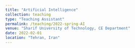```yaml
---
title: "Artificial Intelligence"
collection: teaching
type: "Teaching Assistant"
permalink: /teaching/2022-spring-AI
venue: "Sharif University of Technology, CE Department"
date: 2022-02-01
location: "Tehran, Iran"
---
```

